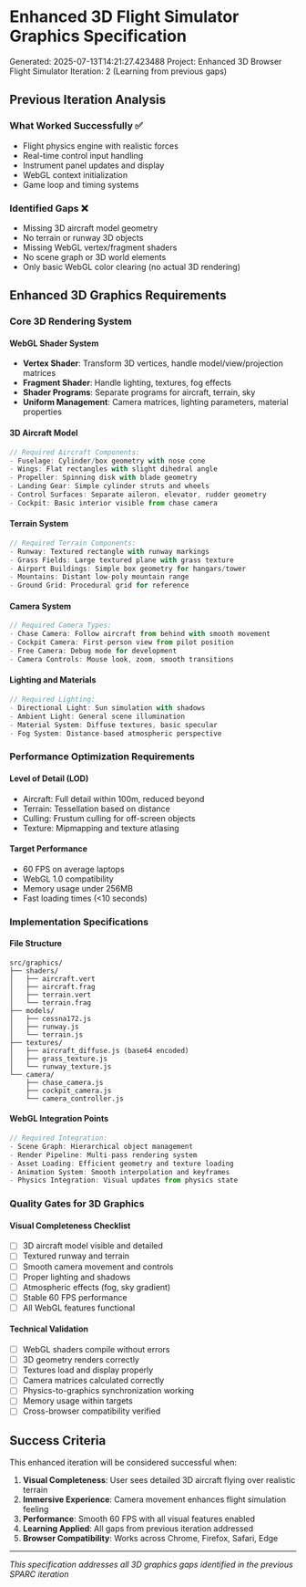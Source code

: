 # Enhanced 3D Flight Simulator Graphics Specification
Generated: 2025-07-13T14:21:27.423488
Project: Enhanced 3D Browser Flight Simulator
Iteration: 2 (Learning from previous gaps)

## Previous Iteration Analysis

### What Worked Successfully ✅
- Flight physics engine with realistic forces
- Real-time control input handling  
- Instrument panel updates and display
- WebGL context initialization
- Game loop and timing systems

### Identified Gaps ❌
- Missing 3D aircraft model geometry
- No terrain or runway 3D objects
- Missing WebGL vertex/fragment shaders
- No scene graph or 3D world elements
- Only basic WebGL color clearing (no actual 3D rendering)

## Enhanced 3D Graphics Requirements

### Core 3D Rendering System

#### WebGL Shader System
- **Vertex Shader**: Transform 3D vertices, handle model/view/projection matrices
- **Fragment Shader**: Handle lighting, textures, fog effects
- **Shader Programs**: Separate programs for aircraft, terrain, sky
- **Uniform Management**: Camera matrices, lighting parameters, material properties

#### 3D Aircraft Model
```javascript
// Required Aircraft Components:
- Fuselage: Cylinder/box geometry with nose cone
- Wings: Flat rectangles with slight dihedral angle  
- Propeller: Spinning disk with blade geometry
- Landing Gear: Simple cylinder struts and wheels
- Control Surfaces: Separate aileron, elevator, rudder geometry
- Cockpit: Basic interior visible from chase camera
```

#### Terrain System
```javascript
// Required Terrain Components:
- Runway: Textured rectangle with runway markings
- Grass Fields: Large textured plane with grass texture
- Airport Buildings: Simple box geometry for hangars/tower
- Mountains: Distant low-poly mountain range
- Ground Grid: Procedural grid for reference
```

#### Camera System
```javascript
// Required Camera Types:
- Chase Camera: Follow aircraft from behind with smooth movement
- Cockpit Camera: First-person view from pilot position
- Free Camera: Debug mode for development
- Camera Controls: Mouse look, zoom, smooth transitions
```

#### Lighting and Materials
```javascript
// Required Lighting:
- Directional Light: Sun simulation with shadows
- Ambient Light: General scene illumination
- Material System: Diffuse textures, basic specular
- Fog System: Distance-based atmospheric perspective
```

### Performance Optimization Requirements

#### Level of Detail (LOD)
- Aircraft: Full detail within 100m, reduced beyond
- Terrain: Tessellation based on distance
- Culling: Frustum culling for off-screen objects
- Texture: Mipmapping and texture atlasing

#### Target Performance
- 60 FPS on average laptops
- WebGL 1.0 compatibility
- Memory usage under 256MB
- Fast loading times (<10 seconds)

### Implementation Specifications

#### File Structure
```
src/graphics/
├── shaders/
│   ├── aircraft.vert
│   ├── aircraft.frag
│   ├── terrain.vert
│   └── terrain.frag
├── models/
│   ├── cessna172.js
│   ├── runway.js
│   └── terrain.js
├── textures/
│   ├── aircraft_diffuse.js (base64 encoded)
│   ├── grass_texture.js
│   └── runway_texture.js
└── camera/
    ├── chase_camera.js
    ├── cockpit_camera.js
    └── camera_controller.js
```

#### WebGL Integration Points
```javascript
// Required Integration:
- Scene Graph: Hierarchical object management
- Render Pipeline: Multi-pass rendering system
- Asset Loading: Efficient geometry and texture loading
- Animation System: Smooth interpolation and keyframes
- Physics Integration: Visual updates from physics state
```

### Quality Gates for 3D Graphics

#### Visual Completeness Checklist
- [ ] 3D aircraft model visible and detailed
- [ ] Textured runway and terrain
- [ ] Smooth camera movement and controls
- [ ] Proper lighting and shadows
- [ ] Atmospheric effects (fog, sky gradient)
- [ ] Stable 60 FPS performance
- [ ] All WebGL features functional

#### Technical Validation
- [ ] WebGL shaders compile without errors
- [ ] 3D geometry renders correctly
- [ ] Textures load and display properly
- [ ] Camera matrices calculated correctly
- [ ] Physics-to-graphics synchronization working
- [ ] Memory usage within targets
- [ ] Cross-browser compatibility verified

## Success Criteria

This enhanced iteration will be considered successful when:

1. **Visual Completeness**: User sees detailed 3D aircraft flying over realistic terrain
2. **Immersive Experience**: Camera movement enhances flight simulation feeling
3. **Performance**: Smooth 60 FPS with all visual features enabled
4. **Learning Applied**: All gaps from previous iteration addressed
5. **Browser Compatibility**: Works across Chrome, Firefox, Safari, Edge

---
*This specification addresses all 3D graphics gaps identified in the previous SPARC iteration*
